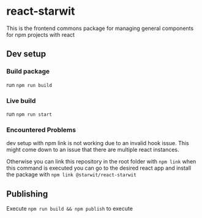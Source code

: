 # react-starwit

This is the frontend commons package for managing general components for npm projects with react

## Dev setup

### Build package

run `npm run build`

### Live build

run `npm run start`

### Encountered Problems

dev setup with npm link is not working due to an invalid hook issue. This might come down to an issue that there are
multiple react instances.

Otherwise you can link this repository in the root folder with `npm link` when this command is executed you can go to
the desired react app and install the package with `npm link @starwit/react-starwit`

## Publishing

Execute `npm run build && npm publish` to execute 
